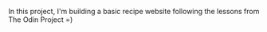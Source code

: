 In this project, I'm building a basic recipe website following the lessons from The Odin Project =)
